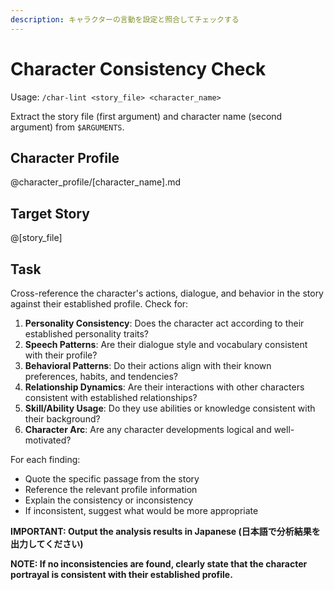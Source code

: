 ```yaml
---
description: キャラクターの言動を設定と照合してチェックする
---
```


# Character Consistency Check

Usage: `/char-lint <story_file> <character_name>`

Extract the story file (first argument) and character name (second argument) from `$ARGUMENTS`.

## Character Profile

@character_profile/[character_name].md

## Target Story

@[story_file]

## Task

Cross-reference the character's actions, dialogue, and behavior in the story against their established profile. Check
for:

1. **Personality Consistency**: Does the character act according to their established personality traits?
2. **Speech Patterns**: Are their dialogue style and vocabulary consistent with their profile?
3. **Behavioral Patterns**: Do their actions align with their known preferences, habits, and tendencies?
4. **Relationship Dynamics**: Are their interactions with other characters consistent with established relationships?
5. **Skill/Ability Usage**: Do they use abilities or knowledge consistent with their background?
6. **Character Arc**: Are any character developments logical and well-motivated?

For each finding:

- Quote the specific passage from the story
- Reference the relevant profile information
- Explain the consistency or inconsistency
- If inconsistent, suggest what would be more appropriate

**IMPORTANT: Output the analysis results in Japanese (日本語で分析結果を出力してください)**

**NOTE: If no inconsistencies are found, clearly state that the character portrayal is consistent with their established
profile.**